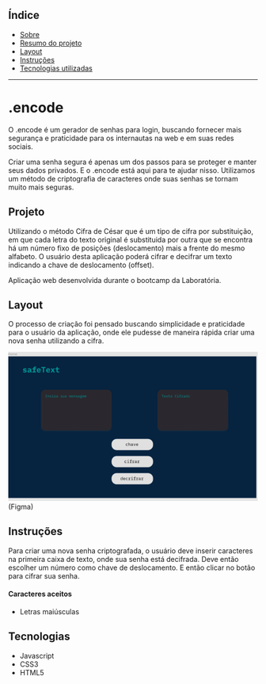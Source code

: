 ## Índice

* [Sobre](#.encode)
* [Resumo do projeto](#Projeto)
* [Layout](#Layout)
* [Instruções](#Instruções)
* [Tecnologias utilizadas](#Tecnologias)
***

# .encode

O .encode é um gerador de senhas para login, buscando fornecer mais segurança e praticidade para os internautas na web e em suas redes sociais.

Criar uma senha segura é apenas um dos passos para se proteger e manter seus dados privados. E o .encode está aqui para te ajudar nisso. Utilizamos um método de criptografia de caracteres onde suas senhas se tornam muito mais seguras.


## Projeto
Utilizando o método Cifra de César que é um tipo de cifra por substituição, em que cada letra do texto original é substituida por outra que se encontra há um número fixo de posições (deslocamento) mais a frente do mesmo alfabeto. O usuário desta aplicação poderá cifrar e decifrar um texto indicando a chave de deslocamento (offset). 

Aplicação web desenvolvida durante o bootcamp da Laboratória.

## Layout
O processo de criação foi pensado buscando simplicidade e praticidade para o usuário da aplicação, onde ele pudesse de maneira rápida criar uma nova senha utilizando a cifra.

![Wireframe](img/wireframe.png)
(Figma)

## Instruções

Para criar uma nova senha criptografada, o usuário deve inserir caracteres na primeira caixa de texto, onde sua senha está decifrada.
Deve então escolher um número como chave de  deslocamento.
E então clicar no botão para cifrar sua senha.

#### Caracteres aceitos
- Letras maiúsculas


## Tecnologias
- Javascript
- CSS3
- HTML5